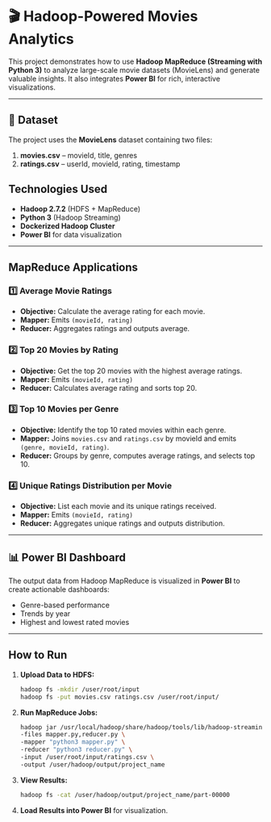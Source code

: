 # 🎬 Hadoop-Powered Movies Analytics

This project demonstrates how to use **Hadoop MapReduce (Streaming with Python 3)** to analyze large-scale movie datasets (MovieLens) and generate valuable insights. It also integrates **Power BI** for rich, interactive visualizations.

---

## 📂 Dataset

The project uses the **MovieLens** dataset containing two files:

1. **movies.csv** – movieId, title, genres
2. **ratings.csv** – userId, movieId, rating, timestamp


## Technologies Used

* **Hadoop 2.7.2** (HDFS + MapReduce)
* **Python 3** (Hadoop Streaming)
* **Dockerized Hadoop Cluster**
* **Power BI** for data visualization

---

## MapReduce Applications

### 1️⃣ **Average Movie Ratings**

* **Objective:** Calculate the average rating for each movie.
* **Mapper:** Emits `(movieId, rating)`
* **Reducer:** Aggregates ratings and outputs average.

### 2️⃣ **Top 20 Movies by Rating**

* **Objective:** Get the top 20 movies with the highest average ratings.
* **Mapper:** Emits `(movieId, rating)`
* **Reducer:** Calculates average rating and sorts top 20.

### 3️⃣ **Top 10 Movies per Genre**

* **Objective:** Identify the top 10 rated movies within each genre.
* **Mapper:** Joins `movies.csv` and `ratings.csv` by movieId and emits `(genre, movieId, rating)`.
* **Reducer:** Groups by genre, computes average ratings, and selects top 10.

### 4️⃣ **Unique Ratings Distribution per Movie**

* **Objective:** List each movie and its unique ratings received.
* **Mapper:** Emits `(movieId, rating)`
* **Reducer:** Aggregates unique ratings and outputs distribution.

---

## 📊 Power BI Dashboard

The output data from Hadoop MapReduce is visualized in **Power BI** to create actionable dashboards:

* Genre-based performance
* Trends by year
* Highest and lowest rated movies

---

## How to Run

1. **Upload Data to HDFS:**

   ```bash
   hadoop fs -mkdir /user/root/input
   hadoop fs -put movies.csv ratings.csv /user/root/input/
   ```

2. **Run MapReduce Jobs:**

   ```bash
   hadoop jar /usr/local/hadoop/share/hadoop/tools/lib/hadoop-streaming-2.7.2.jar \
   -files mapper.py,reducer.py \
   -mapper "python3 mapper.py" \
   -reducer "python3 reducer.py" \
   -input /user/root/input/ratings.csv \
   -output /user/hadoop/output/project_name
   ```

3. **View Results:**

   ```bash
   hadoop fs -cat /user/hadoop/output/project_name/part-00000
   ```

4. **Load Results into Power BI** for visualization.


